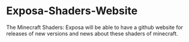 # Exposa-Shaders-Website
The Minecraft Shaders: Exposa will be able to have a github website for releases of new versions and news about these shaders of minecraft.
